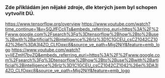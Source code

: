### Zde přikládám jen nějaké zdroje, dle kterých jsem byl schopen vytvořit DÚ.
https://www.tensorflow.org/overview
https://www.youtube.com/watch?time_continue=1&v=SQJfFCcIjTs&embeds_referring_euri=https%3A%2F%2Fwww.google.com%2Fsearch%3Fq%3Dtensorflow%2Bhow%2Bto%2Buse%2Bwith%2Bartificial%2Bintelligence%26rlz%3D1C1GCEU_csCZ1042CZ1042%26ei%3DA3l4ZO_CLfOqxc8&source_ve_path=Mjg2NjY&feature=emb_logo
https://www.youtube.com/watch?v=IjEZmH7byZQ&embeds_referring_euri=https%3A%2F%2Fwww.google.com%2Fsearch%3Fq%3Dtensorflow%2Bhow%2Bto%2Buse%2Bwith%2Bartificial%2Bintelligence%26rlz%3D1C1GCEU_csCZ1042CZ1042%26ei%3DA3l4ZO_CLfOqxc8&source_ve_path=Mjg2NjY&feature=emb_logo
